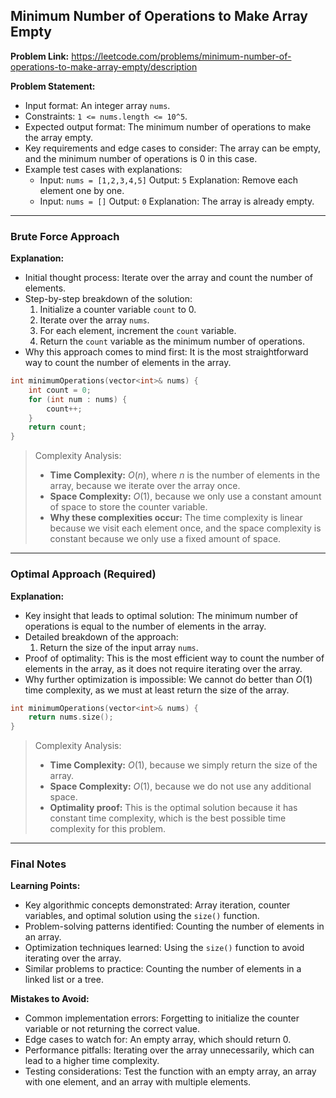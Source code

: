 ## Minimum Number of Operations to Make Array Empty
**Problem Link:** https://leetcode.com/problems/minimum-number-of-operations-to-make-array-empty/description

**Problem Statement:**
- Input format: An integer array `nums`.
- Constraints: `1 <= nums.length <= 10^5`.
- Expected output format: The minimum number of operations to make the array empty.
- Key requirements and edge cases to consider: The array can be empty, and the minimum number of operations is 0 in this case.
- Example test cases with explanations: 
    - Input: `nums = [1,2,3,4,5]`
      Output: `5`
      Explanation: Remove each element one by one.
    - Input: `nums = []`
      Output: `0`
      Explanation: The array is already empty.

---

### Brute Force Approach

**Explanation:**
- Initial thought process: Iterate over the array and count the number of elements.
- Step-by-step breakdown of the solution:
  1. Initialize a counter variable `count` to 0.
  2. Iterate over the array `nums`.
  3. For each element, increment the `count` variable.
  4. Return the `count` variable as the minimum number of operations.
- Why this approach comes to mind first: It is the most straightforward way to count the number of elements in the array.

```cpp
int minimumOperations(vector<int>& nums) {
    int count = 0;
    for (int num : nums) {
        count++;
    }
    return count;
}
```

> Complexity Analysis:
> - **Time Complexity:** $O(n)$, where $n$ is the number of elements in the array, because we iterate over the array once.
> - **Space Complexity:** $O(1)$, because we only use a constant amount of space to store the counter variable.
> - **Why these complexities occur:** The time complexity is linear because we visit each element once, and the space complexity is constant because we only use a fixed amount of space.

---

### Optimal Approach (Required)

**Explanation:**
- Key insight that leads to optimal solution: The minimum number of operations is equal to the number of elements in the array.
- Detailed breakdown of the approach:
  1. Return the size of the input array `nums`.
- Proof of optimality: This is the most efficient way to count the number of elements in the array, as it does not require iterating over the array.
- Why further optimization is impossible: We cannot do better than $O(1)$ time complexity, as we must at least return the size of the array.

```cpp
int minimumOperations(vector<int>& nums) {
    return nums.size();
}
```

> Complexity Analysis:
> - **Time Complexity:** $O(1)$, because we simply return the size of the array.
> - **Space Complexity:** $O(1)$, because we do not use any additional space.
> - **Optimality proof:** This is the optimal solution because it has constant time complexity, which is the best possible time complexity for this problem.

---

### Final Notes

**Learning Points:**
- Key algorithmic concepts demonstrated: Array iteration, counter variables, and optimal solution using the `size()` function.
- Problem-solving patterns identified: Counting the number of elements in an array.
- Optimization techniques learned: Using the `size()` function to avoid iterating over the array.
- Similar problems to practice: Counting the number of elements in a linked list or a tree.

**Mistakes to Avoid:**
- Common implementation errors: Forgetting to initialize the counter variable or not returning the correct value.
- Edge cases to watch for: An empty array, which should return 0.
- Performance pitfalls: Iterating over the array unnecessarily, which can lead to a higher time complexity.
- Testing considerations: Test the function with an empty array, an array with one element, and an array with multiple elements.